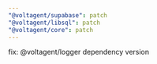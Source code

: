 ```yaml
---
"@voltagent/supabase": patch
"@voltagent/libsql": patch
"@voltagent/core": patch
---
```


fix: @voltagent/logger dependency version
